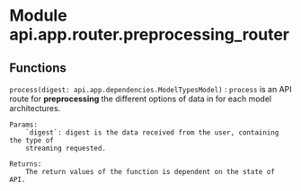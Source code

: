 Module api.app.router.preprocessing_router
==========================================

Functions
---------

    
`process(digest: api.app.dependencies.ModelTypesModel)`
:   `process` is an API route for **preprocessing** the different options of data in for each model architectures.
    
    Params:
        `digest`: digest is the data received from the user, containing the type of
        streaming requested.
    
    Returns:
        The return values of the function is dependent on the state of API.